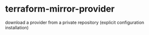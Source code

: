 # terraform-mirror-provider
download a provider from a private repository (explicit configuration installation)
